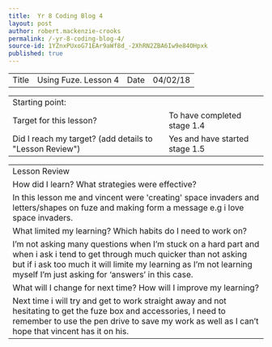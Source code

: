```yaml
---
title:  Yr 8 Coding Blog 4
layout: post
author: robert.mackenzie-crooks
permalink: /-yr-8-coding-blog-4/
source-id: 1YZnxPUxoG71EAr9aWf8d_-2XhRN2ZBA6Iw9e84OHpxk
published: true
---
```

<table>
  <tr>
    <td>Title</td>
    <td>Using Fuze. Lesson 4</td>
    <td>Date</td>
    <td>04/02/18</td>
  </tr>
</table>


<table>
  <tr>
    <td>Starting point:</td>
    <td></td>
  </tr>
  <tr>
    <td>Target for this lesson?</td>
    <td>To have completed stage 1.4</td>
  </tr>
  <tr>
    <td>Did I reach my target? 
(add details to "Lesson Review")</td>
    <td> Yes and have started stage 1.5</td>
  </tr>
</table>


<table>
  <tr>
    <td>Lesson Review</td>
  </tr>
  <tr>
    <td>How did I learn? What strategies were effective? </td>
  </tr>
  <tr>
    <td>In this lesson me and vincent were 'creating' space invaders and letters/shapes on fuze and making form a message e.g i love space invaders. </td>
  </tr>
  <tr>
    <td>What limited my learning? Which habits do I need to work on? </td>
  </tr>
  <tr>
    <td>I’m not asking many questions when I’m stuck on a hard part and when i ask i tend to get through much quicker than not asking but if i ask too much it will limite my learning as I’m not learning myself I’m just asking for ‘answers’ in this case.</td>
  </tr>
  <tr>
    <td>What will I change for next time? How will I improve my learning?</td>
  </tr>
  <tr>
    <td>Next time i will try and get to work straight away and not hesitating to get the fuze box and accessories, I need to remember to use the pen drive to save my work as well as I can’t hope that vincent has it on his.</td>
  </tr>
</table>


